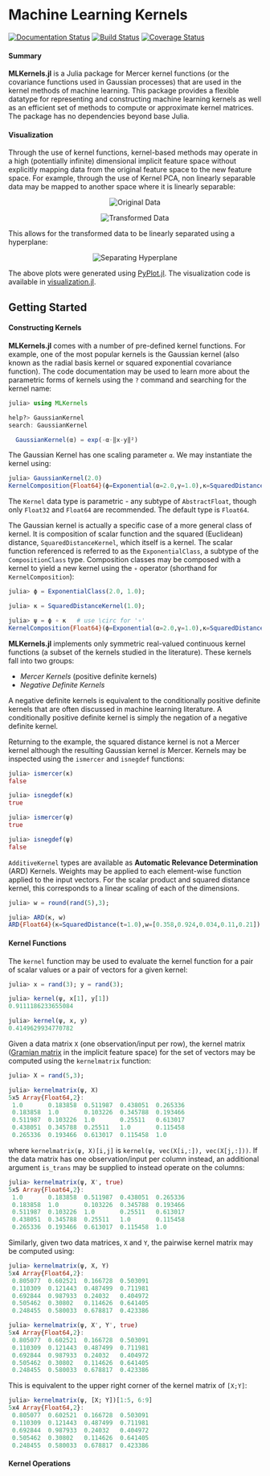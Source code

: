 # Machine Learning Kernels

[![Documentation Status](https://readthedocs.org/projects/mlkernels/badge/?version=latest)](http://mlkernels.readthedocs.org/en/latest/?badge=latest)
[![Build Status](https://travis-ci.org/trthatcher/MLKernels.jl.svg?branch=master)](https://travis-ci.org/trthatcher/MLKernels.jl)
[![Coverage Status](https://coveralls.io/repos/trthatcher/MLKernels.jl/badge.svg)](https://coveralls.io/r/trthatcher/MLKernels.jl)

#### Summary

**MLKernels.jl** is a Julia package for Mercer kernel functions (or the 
covariance functions used in Gaussian processes) that are used in the kernel 
methods of machine learning. This package provides a flexible datatype for 
representing and constructing machine learning kernels as well as an efficient
set of methods to compute or approximate kernel matrices. The package has no 
dependencies beyond base Julia.

#### Visualization

Through the use of kernel functions, kernel-based methods may operate in a high
(potentially infinite) dimensional implicit feature space without explicitly
mapping data from the original feature space to the new feature space. For 
example, through the use of Kernel PCA, non linearly separable data may be 
mapped to another space where it is linearly separable:

<p align="center"><img alt="Original Data" src="example/img/original.png"  /></p>
<p align="center"><img alt="Transformed Data" src="example/img/wireframe.png"  /></p>

This allows for the transformed data to be linearly separated using a 
hyperplane:

<p align="center"><img alt="Separating Hyperplane" src="example/img/separatinghyperplane.png"  /></p>

The above plots were generated using
[PyPlot.jl](https://github.com/stevengj/PyPlot.jl). The visualization code is
available in [visualization.jl](/example/visualization.jl).

## Getting Started

#### Constructing Kernels

**MLKernels.jl** comes with a number of pre-defined kernel functions. For 
example, one of the most popular kernels is the Gaussian kernel (also known as 
the radial basis kernel or squared exponential covariance function). The code 
documentation may be used to learn more about the parametric forms of kernels 
using the `?` command and searching for the kernel name:

```julia
julia> using MLKernels

help?> GaussianKernel
search: GaussianKernel

  GaussianKernel(α) = exp(-α⋅‖x-y‖²)
```
The Gaussian Kernel has one scaling parameter `α`. We may instantiate the kernel
using:

```julia
julia> GaussianKernel(2.0)
KernelComposition{Float64}(ϕ=Exponential(α=2.0,γ=1.0),κ=SquaredDistance(t=1.0))
```

The `Kernel` data type is parametric - any subtype of `AbstractFloat`, though
only `Float32` and `Float64` are recommended. The default type is `Float64`.

The Gaussian kernel is actually a specific case of a more general class of
kernel. It is composition of scalar function and the squared (Euclidean) 
distance, `SquaredDistanceKernel`, which itself is a kernel. The scalar function
 referenced is referred to as the `ExponentialClass`, a subtype of the 
`CompositionClass` type. Composition classes may be composed with a kernel to 
yield a new kernel using the `∘` operator (shorthand for `KernelComposition`):

```julia
julia> ϕ = ExponentialClass(2.0, 1.0);

julia> κ = SquaredDistanceKernel(1.0);

julia> ψ = ϕ ∘ κ   # use \circ for '∘'
KernelComposition{Float64}(ϕ=Exponential(α=2.0,γ=1.0),κ=SquaredDistance(t=1.0))
```

**MLKernels.jl** implements only symmetric real-valued continuous kernel 
functions (a subset of the kernels studied in the literature). These kernels 
fall into two groups:
 - *Mercer Kernels* (positive definite kernels)
 - *Negative Definite Kernels*

A negative definite kernels is equivalent to the conditionally positive definite
kernels that are often discussed in machine learning literature. A conditionally
positive definite kernel is simply the negation of a negative definite kernel.

Returning to the example, the squared distance kernel is not a Mercer kernel 
although the resulting Gaussian kernel *is* Mercer. Kernels may be inspected 
using the `ismercer` and `isnegdef` functions:

```julia
julia> ismercer(κ)
false

julia> isnegdef(κ)
true

julia> ismercer(ψ)
true

julia> isnegdef(ψ)
false
```

`AdditiveKernel` types are available as **Automatic Relevance Determination** 
(ARD) Kernels. Weights may be applied to each element-wise function applied to
the input vectors. For the scalar product and squared distance kernel, this 
corresponds to a linear scaling of each of the dimensions.

```julia
julia> w = round(rand(5),3);

julia> ARD(κ, w)
ARD{Float64}(κ=SquaredDistance(t=1.0),w=[0.358,0.924,0.034,0.11,0.21])
```

#### Kernel Functions

The `kernel` function may be used to evaluate the kernel function for a pair of
scalar values or a pair of vectors for a given kernel:

```julia
julia> x = rand(3); y = rand(3);

julia> kernel(ψ, x[1], y[1])
0.9111186233655084

julia> kernel(ψ, x, y)
0.4149629934770782
```

Given a data matrix `X` (one observation/input per row), the kernel matrix
([Gramian matrix](https://en.wikipedia.org/wiki/Gramian_matrix) in the implicit 
feature space) for the set of vectors may be computed using the `kernelmatrix`
function:

```julia
julia> X = rand(5,3);

julia> kernelmatrix(ψ, X)
5x5 Array{Float64,2}:
 1.0       0.183858  0.511987  0.438051  0.265336
 0.183858  1.0       0.103226  0.345788  0.193466
 0.511987  0.103226  1.0       0.25511   0.613017
 0.438051  0.345788  0.25511   1.0       0.115458
 0.265336  0.193466  0.613017  0.115458  1.0     
```

where `kernelmatrix(ψ, X)[i,j]` is `kernel(ψ, vec(X[i,:]), vec(X[j,:]))`. If the
data matrix has one observation/input per column instead, an additional argument
`is_trans` may be supplied to instead operate on the columns:

```julia
julia> kernelmatrix(ψ, X', true)
5x5 Array{Float64,2}:
 1.0       0.183858  0.511987  0.438051  0.265336
 0.183858  1.0       0.103226  0.345788  0.193466
 0.511987  0.103226  1.0       0.25511   0.613017
 0.438051  0.345788  0.25511   1.0       0.115458
 0.265336  0.193466  0.613017  0.115458  1.0     
```

Similarly, given two data matrices, `X` and `Y`, the pairwise kernel matrix may
be computed using:

```julia
julia> kernelmatrix(ψ, X, Y)
5x4 Array{Float64,2}:
 0.805077  0.602521  0.166728  0.503091
 0.110309  0.121443  0.487499  0.711981
 0.692844  0.987933  0.24032   0.404972
 0.505462  0.30802   0.114626  0.641405
 0.248455  0.580033  0.678817  0.423386

julia> kernelmatrix(ψ, X', Y', true)
5x4 Array{Float64,2}:
 0.805077  0.602521  0.166728  0.503091
 0.110309  0.121443  0.487499  0.711981
 0.692844  0.987933  0.24032   0.404972
 0.505462  0.30802   0.114626  0.641405
 0.248455  0.580033  0.678817  0.423386
```

This is equivalent to the upper right corner of the kernel matrix of `[X;Y]`:

```julia
julia> kernelmatrix(ψ, [X; Y])[1:5, 6:9]
5x4 Array{Float64,2}:
 0.805077  0.602521  0.166728  0.503091
 0.110309  0.121443  0.487499  0.711981
 0.692844  0.987933  0.24032   0.404972
 0.505462  0.30802   0.114626  0.641405
 0.248455  0.580033  0.678817  0.423386
```

#### Kernel Operations
